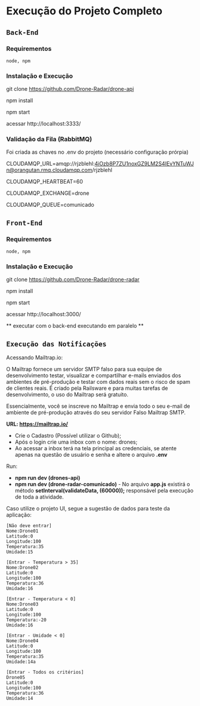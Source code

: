 # Execução do Projeto Completo 

## `Back-End`

### Requirementos
```
node, npm
```

### Instalação e  Execução
git clone https://github.com/Drone-Radar/drone-api <p>
npm install <p>
npm start <p>
acessar http://localhost:3333/ <p> 
  
### Validação da Fila (RabbitMQ)
Foi criada as chaves no .env do projeto (necessário configuração prórpia) <p> 
CLOUDAMQP_URL=amqp://rjzblehl:4iOzb8P7ZU1noxGZ9LM2S4IEvYNTuWJn@orangutan.rmq.cloudamqp.com/rjzblehl <p> 
CLOUDAMQP_HEARTBEAT=60 <p>
CLOUDAMQP_EXCHANGE=drone <p> 
CLOUDAMQP_QUEUE=comunicado <p>


## `Front-End`

### Requirementos
```
node, npm
```

### Instalação e  Execução
git clone https://github.com/Drone-Radar/drone-radar <p>
npm install <p>
npm start <p>
acessar http://localhost:3000/ <p> 
** executar com o back-end executando em paralelo ** 

## `Execução das Notificações`

Acessando Mailtrap.io:

O Mailtrap fornece um servidor SMTP falso para sua equipe de desenvolvimento testar, visualizar e compartilhar e-mails enviados dos ambientes de pré-produção e testar com dados reais sem o risco de spam de clientes reais. É criado pela Railsware e para muitas tarefas de desenvolvimento, o uso do Mailtrap será gratuito.

Essencialmente, você se inscreve no Mailtrap e envia todo o seu e-mail de ambiente de pré-produção através do seu servidor Falso Mailtrap SMTP.

**URL: https://mailtrap.io/**
* Crie o Cadastro (Possível utilizar o Github);
* Após o login crie uma inbox com o nome: drones;
* Ao acessar a inbox terá na tela principal as credenciais, se atente apenas na questão de usuário e senha e altere o arquivo **.env**

Run:

* **npm run dev (drones-api)**
* **npm run dev (drone-radar-comunicado)** - No arquivo **app.js** existirá o método **setInterval(validateData, (60000));** responsável pela execução de toda a atividade.

Caso utilize o projeto UI, segue a sugestão de dados para teste da aplicação:

```
[Não deve entrar]
Nome:Drone01
Latitude:0
Longitude:100
Temperatura:35
Umidade:15

[Entrar - Temperatura > 35]
Nome:Drone02
Latitude:0
Longitude:100
Temperatura:36
Umidade:16

[Entrar - Temperatura < 0]
Nome:Drone03
Latitude:0
Longitude:100
Temperatura:-20
Umidade:16

[Entrar - Umidade < 0]
Nome:Drone04
Latitude:0
Longitude:100
Temperatura:35
Umidade:14a

[Entrar - Todos os critérios]
Drone05
Latitude:0
Longitude:100
Temperatura:36
Umidade:14

```



